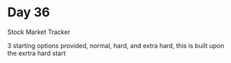 # Day 36

Stock Market Tracker

3 starting options provided, normal, hard, and extra hard, this is built upon the exrtra hard start
